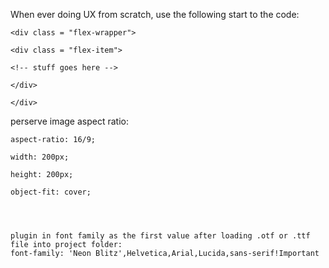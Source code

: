 When ever doing UX from scratch, use the following start to the code:

<style>
    
    .flex-wrapper {display: flex;flex-wrap: wrap;justify-content: space-between;align-items: center;}
    
    .flex-item {width: 32%;height: auto;}
    
    
    @media screen and (max-width:980px){width: 50%;height: auto;}
    
    @media screen and (max-width:768px){width: 100%;height: auto;}
    
    
</style>

    <div class = "flex-wrapper">

    <div class = "flex-item">

    <!-- stuff goes here -->

    </div>

    </div>


perserve image aspect ratio:

    aspect-ratio: 16/9;
    
	width: 200px;
    
    height: 200px;
    
	object-fit: cover;
	
	
	
	
	plugin in font family as the first value after loading .otf or .ttf file into project folder:
	font-family: 'Neon Blitz',Helvetica,Arial,Lucida,sans-serif!Important


